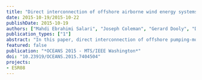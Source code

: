 ```yaml
---
title: "Direct interconnection of offshore airborne wind energy systems"
date: 2015-10-19/2015-10-22
publishDate: 2015-10-19
authors: ["Mahdi Ebrahimi Salari", "Joseph Coleman", "Gerard Dooly", "Daniel Toal"]
publication_types: ["1"]
abstract: "In this paper, direct interconnection of offshore pumping-mode AWE systems has been investigated. Direct interconnection is an approach to reduce the installation of power electronic sub systems in the field because of the high expenses of repair and maintenance for offshore systems. An offshore AWE park with three units has been modeled and simulation results and discussion are presented."
featured: false
publication: "*OCEANS 2015 - MTS/IEEE Washington*"
doi: "10.23919/OCEANS.2015.7404504"
projects:
- ESR08
---
```


